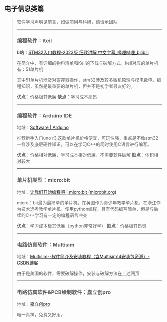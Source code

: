 ## 电子信息类篇

> 软件学习声明见前言，如做商用与科研，请请示团队
>
> -----
>
> ### 编程软件：Keil
>
> **b站**：[STM32入门教程-2023版 细致讲解 中文字幕_哔哩哔哩_bilibili](https://www.bilibili.com/video/BV1th411z7sn/?spm_id_from=333.337.search-card.all.click&vd_source=2def49ca565e72b2dda6cd4e13bc7801)
>
> 在简介中，有详细的物料清单和Keil的下载与破解方式。keil对应的单片机有：51单片机
>
> 其中51单片机涉及对寄存器操作，stm32涉及较多微机原理与模电数电，编程知识，虽然是最重要的单片机，但并不是初学者最友好的。
>
> **优点**：价格极其低廉
> **缺点**：学习成本高昂
>
> ----
>
> ### 编程软件：Arduino IDE
>
> 地址：[Software | Arduino](https://www.arduino.cc/en/software/)
>
> 推荐新手入门uno r3,这款单片机价格便宜，可玩性强，重点是不像stm32一样涉及底层硬件知识，可以在学习C++的同时使用C语言进行编写。
>
> **优点**：价格相对低廉，学习成本相对低廉，不需要软件破解
> **缺点**：体积相对较大
>
> ----
>
> ### 单片机类型：micro:bit
>
> 地址：[让我们开始编程吧 | micro:bit (microbit.org)](https://microbit.org/zh-cn/code/)
>
> micro：bit最为最简单的单片机，在英国作为青少年教学单片机，在浙江作为技术选考教学单片机，使用python编程，具有代码编写简单，但是与后续的C++学习有一定的编程语言冲突
>
> **优点**：学习成本极其低廉（python非常好学）
> **缺点**：价格极其昂贵
>
> ----
>
> ### 电路仿真软件：Multisim
>
> 地址：[Multisim--软件简介及安装教程（含Multisim14安装包资源）-CSDN博客](https://blog.csdn.net/u011816009/article/details/129643555)
>
> 由于是美国的软件，需要破解操作，安装与破解方法在上述网页
>
> -----
>
> ### 电路仿真软件&PCB绘制软件：嘉立创pro
>
> 地址：[嘉立创pro](https://lceda.cn/page/download?src=index)
>
> 唯一真神，免费又好用。